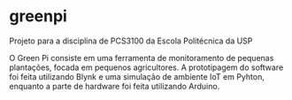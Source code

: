 # greenpi
Projeto para a disciplina de PCS3100 da Escola Politécnica da USP

O Green Pi consiste em uma ferramenta de monitoramento de pequenas plantações, focada em pequenos agricultores.
A prototipagem do software foi feita utilizando Blynk e uma simulação de ambiente IoT em Pyhton, enquanto a parte de hardware foi feita utilizando Arduino.
